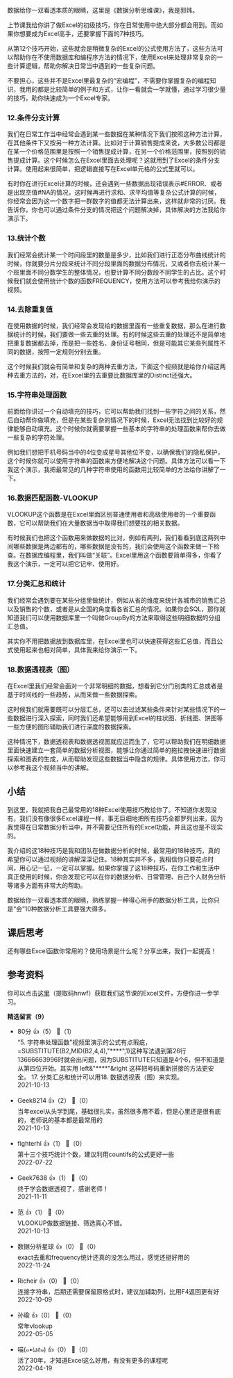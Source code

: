 数据给你一双看透本质的眼睛，这里是《数据分析思维课》，我是郭炜。

上节课我给你讲了做Excel的初级技巧，你在日常使用中绝大部分都会用到。而如果你想要成为Excel高手，还要掌握下面的7种技巧。

从第12个技巧开始，这些就会是稍微复杂的Excel的公式使用方法了，这些方法可以帮助你在不使用数据库和编程序方法的情况下，使用Excel来处理非常复杂的一些计算逻辑，帮助你解决日常当中遇到的一些复杂问题。

不要担心，这些并不是Excel里最复杂的“宏编程”，不需要你掌握复杂的编程知识，我用的都是比较简单的例子和方式，让你一看就会一学就懂，通过学习很少量的技巧，助你快速成为一个Excel专家。

### 12.条件分支计算

我们在日常工作当中经常会遇到某一些数据在某种情况下我们按照这种方法计算，在其他条件下又按另一种方法计算。比如对于计算销售提成来说，大多数公司都是在某一个价格范围里是按照一个销售提成计算，在另一个价格范围里，按照别的销售提成计算。这个时候怎么在Excel里面去处理呢？这就用到了Excel的条件分支计算。使用起来很简单，把逻辑直接写在Excel单元格的公式里就可以。

有时你在进行Excel计算的时候，还会遇到一些数据出现错误表示#ERROR、或者是出现空值#NA的情况，这时候再进行求和、求平均值等复杂公式计算的时候，你经常会因为这一个数字把一群数字的值都无法计算出来，这样就非常的讨厌。我告诉你，你也可以通过条件分支的情况把这个问题解决掉，具体解决的方法我给你演示下。

### 13.统计个数

我们经常会统计某一个时间段里的数量是多少，比如我们进行正态分布曲线统计的时候，你就要分片分段来统计不同分段里面的数据分布情况，又或者你去统计某一个班里面不同分数学生的整体情况，也要计算不同分数段不同学生的占比。这个时候我们就会使用统计个数的函数FREQUENCY，使用方法可以参考我给你演示的视频。

### 14.去除重复值

在使用数据的时候，我们经常会发现给的数据里面有一些重复数据，那么在进行数据统计的时候，我们要做一些去重的处理。有的时候这些去重的处理还不是简单地把重复数据都去掉，而是把一些姓名、身份证号相同，但是可能其它某些列属性不同的数据，按照一定规则分别去重。

这个时候我们就会有简单和复杂的两种去重方法，下面这个视频就是给你介绍这两种去重方法的，对，在Excel里的去重要比数据库里的Distinct还强大。

### 15.字符串处理函数

前面给你讲过一个自动填充的技巧，它可以帮助我们找到一些字符之间的关系，然后自动帮你做填充，但是在某些复杂的情况下的时候，Excel无法找到比较好的规律能够自动填充。这个时候你就需要掌握一些基本的字符串的处理函数来帮你去做一些复杂的字符处理。

例如我们想把手机号码当中的4位变成星号其他位不变，以确保我们的隐私保护，这个时候你就可以使用字符串的函数来方便地解决这个问题。具体方法可以看一下我这个演示，我把最常见的几种字符串使用的函数用比较简单的方法给你讲解了一下。

### 16.数据匹配函数-VLOOKUP

VLOOKUP这个函数是在Excel里面区别普通使用者和高级使用者的一个重要函数，它可以帮助我们在大量数据当中取得我们想要找的相关数据。

有时候我们也把这个函数用来做数据的比对，例如有两列，我们看看到底这两列中间哪些数据是两边都有的，哪些数据是没有的，我们会使用这个函数来做一下检查。在数据库编程里，我们叫做“关联”。Excel里用这个函数要简单得多，你看了我这个演示，一定可以把它记牢、使用好。

### 17.分类汇总和统计

我们经常会遇到要在某些分组里做统计，例如从省的维度来统计各城市的销售汇总以及销售的个数，或者是从全国的角度看各省汇总的情况。如果你会SQL，那你就知道我们可以使用数据库里一个叫做GroupBy的方法来取得这些明细数据的分组汇总值。

其实你不用把数据放到数据库里，在Excel里也可以快速获得这些汇总值，而且公式使用起来也相对简单，具体我来给你演示一下。

### 18.数据透视表（图）

在Excel里我们经常会面对一个非常明细的数据，想看到它分门别类的汇总或者是基于时间线的一些趋势，从而来做一些数据探索。

这时候我们就需要既可以分层汇总，还可以去过滤某些条件来针对某些情况下的一些数据进行深入探索，同时我们还希望能够用到Excel的柱状图、折线图、饼图等一些方便的图形辅助我们进行深度的数据探索。

这种情况下，数据透视表和数据透视图就应运而生了，它可以帮助我们在明细数据里面快速建立一套简单的数据分析视图，能够让你通过简单的拖拉拽快速进行数据探索和图表的生成，从而帮助发现这些数据当中隐含的规律。具体使用方法，你可以参考我这个视频当中的讲解。

## 小结

到这里，我就把我自己最常用的18种Excel使用技巧教给你了。不知道你发现没有，我们没有像很多Excel课程一样，事无巨细地把所有技巧全都罗列出来，因为我觉得在日常数据分析当中，并不需要记住所有的Excel功能，并且这也是不现实的。

我介绍的这18种技巧是我和团队在做数据分析的时候，最常用的18种技巧，真的希望你可以通过视频的讲解深深记住。18种其实并不多，我相信你只要花点时间，用心记一记，一定可以掌握。如果你掌握了这18种技巧，在你工作和生活中真正使用的时候，你会发现它可以在你的数据分析、日常管理、自己个人财务分析等诸多方面有非常大的帮助。

数据给你一双看透本质的眼睛，熟练掌握一种得心用手的数据分析工具，比你只是“会”10种数据分析工具要强大得多。

## 课后思考

还有哪些Excel函数你常用的？使用场景是什么呢？分享出来，我们一起提高！

## 参考资料

你可以点击[这里](https://pan.baidu.com/s/1DqC7GNgq9DYXOfo-U0BvwA)（提取码hnwf）获取我们这节课的Excel文件，方便你进一步学习。
<div><strong>精选留言（9）</strong></div><ul>
<li><span>80分</span> 👍（5） 💬（1）<div>“5. 字符串处理函数”视频里演示的公式有点瑕疵，=SUBSTITUTE(B2,MID(B2,4,4),&quot;****&quot;,1)这种写法遇到第26行13666663996时就会出问题，因为SUBSTITUTE只知道是4个6，但不知道是从第四位开始。其实用 left&amp;&quot;****&quot;&amp;right 这样把号码重新拼接的方法更安全。
17. 分类汇总和统计可以用18. 数据透视表（图）来实现。</div>2021-10-13</li><br/><li><span>Geek8214</span> 👍（2） 💬（0）<div>当年excel从头学到尾，基础很扎实，虽然很多用不着，但是心里还是很有底的，老师说的基本都是最常用的</div>2021-10-13</li><br/><li><span>fighterhl</span> 👍（1） 💬（0）<div>第十三个技巧统计个数，建议利用countifs的公式更好一些</div>2022-07-22</li><br/><li><span>Geek7638</span> 👍（1） 💬（0）<div>终于学会数据透视了，感谢老师！</div>2021-11-11</li><br/><li><span>范</span> 👍（1） 💬（0）<div>VLOOKUP做数据链接、筛选真心不错。</div>2021-10-13</li><br/><li><span>数据分析星球</span> 👍（0） 💬（0）<div>exact去重和frequency统计还真的没怎么用过，感觉还挺好用的</div>2022-11-24</li><br/><li><span>Richeir</span> 👍（0） 💬（0）<div>连接字符串，后期还需要保留原格式时，建议加辅助列，比用F4返回更有好</div>2022-10-09</li><br/><li><span>孙瑜</span> 👍（0） 💬（0）<div>常年vlookup</div>2022-05-05</li><br/><li><span>喵(๑•́ωก̀๑)</span> 👍（0） 💬（0）<div>活了30年，才知道Excel这么好用，有没有更多的课程呢</div>2022-04-19</li><br/>
</ul>